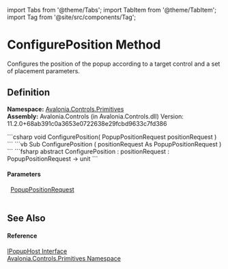 import Tabs from '@theme/Tabs'; 
import TabItem from '@theme/TabItem'; 
import Tag from '@site/src/components/Tag'; 

# ConfigurePosition Method


Configures the position of the popup according to a target control and a set of placement parameters.



## Definition
**Namespace:** <a href="N_Avalonia_Controls_Primitives">Avalonia.Controls.Primitives</a>  
**Assembly:** Avalonia.Controls (in Avalonia.Controls.dll) Version: 11.2.0+68ab391c0a3653e0722638e29fcbd9633c7fd386

<Tabs groupId="api-code-preview">
<TabItem value="csharp" label="C#">
```csharp
void ConfigurePosition(
	PopupPositionRequest positionRequest
)
```
</TabItem>
<TabItem value="vb" label="VB">
```vb
Sub ConfigurePosition ( 
	positionRequest As PopupPositionRequest
)
```
</TabItem>
<TabItem value="fsharp" label="F#">
```fsharp
abstract ConfigurePosition : 
        positionRequest : PopupPositionRequest -> unit 
```
</TabItem>
</Tabs>



#### Parameters
<dl><dt>  <a href="T_Avalonia_Controls_Primitives_PopupPositioning_PopupPositionRequest">PopupPositionRequest</a></dt><dd> </dd></dl>

## See Also


#### Reference
<a href="T_Avalonia_Controls_Primitives_IPopupHost">IPopupHost Interface</a>  
<a href="N_Avalonia_Controls_Primitives">Avalonia.Controls.Primitives Namespace</a>  

